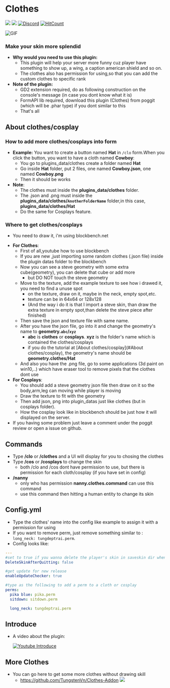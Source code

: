 # Clothes
[![](https://poggit.pmmp.io/shield.state/Clothes)](https://poggit.pmmp.io/p/Clothes)
[![](https://poggit.pmmp.io/shield.dl.total/Clothes)](https://poggit.pmmp.io/p/Clothes)
[![Discord](https://img.shields.io/badge/chat-on+discord-7289da.svg)](https://discord.gg/5CpFadd)
[![HitCount](http://hits.dwyl.com/tungstenvn/clothes.svg)](http://hits.dwyl.com/tungstenvn/clothes)

![GIF](https://github.com/TungstenVn/TungstenVn_poggit_news/blob/master/ezgif-5-0ce7417bfc97.gif)

### Make your skin more splendid
+ **Why would you need to use this plugin:**
  - This plugin will help your server more funny cuz player have something to show up, a wing, a caption american shield and so on.
  - The clothes also has permission for using,so that you can add the custom clothes to specific rank   
+ **Note of the plugin:**
  - GD2 extension required, do as following construction on the console's message (in case you dont know what it is)
  - FormAPI lib required, download this plugin (Clothes) from poggit (which will be .phar type) if you dont similar to this
  - That's all
## About clothes/cosplay
### How to add more clothes/cosplays into form
 + **Example:** You want to create a button named **Hat** in ``/clo`` form.When you click the button, you want to have a cloth named **Cowboy**:
   - You go to plugins_data/clothes create a folder named **Hat**
   - Go inside **Hat** folder, put 2 files, one named **Cowboy.json**, one named **Cowboy.png**
   - Then it should be works
 + **Note**:
   - The clothes must inside the **plugins_data/clothes** folder.
   - The .json and .png must inside the **plugins_data/clothes/``AnotherFolderName``** folder,in this case, **plugins_data/clothes/Hat**
   - Do the same for Cosplays feature.
### Where to get clothes/cosplays
 - You need to draw it, i'm using blockbench.net
 + **For Clothes**:
   - First of all,youtube how to use blockbench
   - If you are new ,just importing some random clothes (.json file) inside the plugin datas folder to the blockbench
   - Now you can see a steve geometry with some extra cube(geometry), you can delete that cube or add more
     - but DO NOT touch the steve geometry
   - Move to the texture, add the example texture to see how i drawed it, you need to find a unuse spot
     - on the texture, draw on it, maybe in the neck, empty spot,etc.
	 - texture can be in 64x64 or 128x128
	 - (And the way i do it is that I import a steve skin, than draw the extra texture in empty spot,than delete the steve piece after finished)
   - Then save the json and texture file with same name.
   - After you have the json file, go into it and change the geometry's name to **geometry.``abc``/``xyz``**
     - **abc** is **clothes** or **cosplays**. **xyz** is the folder's name which is contained the clothes/cosplays
	 - if you do the tutorial at [About clothes/cosplay](#About clothes/cosplay), the geometry's name should be **geometry.clothes/Hat**
   - And also you have the .png file, go to some applications (3d paint on win10,..) which have eraser tool to remove pixels that the clothes dont use
 + **For Cosplays**:
   - You should add a steve geometry json file then draw on it so the body,arm,leg can moving while player is moving 
   - Draw the texture to fit with the geometry
   - Then add json, png into plugin_datas just like clothes (but in cosplays folder).
   - How the cosplay look like in blockbench should be just how it will displayed on the server.
 + If you having some problem just leave a comment under the poggit review or open a issue on github. 
## Commands
 + Type **/clo** or **/clothes** and a UI will display for you to chosing the clothes
 + Type **/cos** or **/cosplays** to change the skin
   - both /clo and /cos dont have permission to use, but there is permission for each cloth/cosplay (if you have set in config)
 + **/nanny** 
   - only who has permission **nanny.clothes.command** can use this command
   - use this command then hitting a human entity to change its skin 
## Config.yml
 + Type the clothes' name into the config like example to assign it with a permission for using
 + If you want to remove perm, just remove something similar to : ``long_neck: tungdeptrai.perm``.
 + Config looks like:
```yaml
---
#set to true if you wanna delete the player's skin in saveskin dir when the player left the server
DeleteSkinAfterQuitting: false

#get update for new release
enableUpdateChecker: true

#type as the following to add a perm to a cloth or cosplay
perms:
  pika blue: pika.perm
  sitdown: sitdown.perm

  long_neck: tungdeptrai.perm
```
## Introduce
 + A video about the plugin:
   
   [![Youtube Introduce](https://img.youtube.com/vi/ZGMaG80Wi3g/0.jpg)](https://www.youtube.com/watch?v=ZGMaG80Wi3g)
## More Clothes
- You can go here to get some more clothes without drawing skill
  - https://github.com/TungstenVn/Clothes-Addon
<a align=**center**><img src=**https://i.ibb.co/K7pdzTS/Screenshot-10.png**></a>
